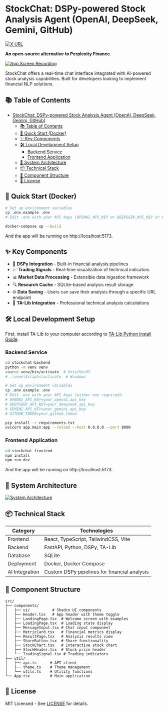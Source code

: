 # StockChat: DSPy-powered Stock Analysis Agent (OpenAI, DeepSeek, Gemini, GitHub)

[![X URL](https://img.shields.io/twitter/url/https/x.com/firstoryapp.svg?style=social&label=Follow%20%40firstoryapp)](https://x.com/firstoryapp)

**An open-source alternative to Perplexity Finance.**

[![App Screen Recording](https://github.com/user-attachments/assets/7867baee-9ec0-4416-8581-dbcfca21dd2e)](https://github.com/user-attachments/assets/d0c9fff2-f499-42cf-9058-d1bb9e910577)

StockChat offers a real-time chat interface integrated with AI-powered stock analysis capabilities. Built for developers looking to implement financial NLP solutions.

## 📚 Table of Contents
- [StockChat: DSPy-powered Stock Analysis Agent (OpenAI, DeepSeek, Gemini, GitHub)](#stockchat-dspy-powered-stock-analysis-agent-openai-deepseek-gemini-github)
  - [📚 Table of Contents](#-table-of-contents)
  - [🚀 Quick Start (Docker)](#-quick-start-docker)
  - [✨ Key Components](#-key-components)
  - [🛠️ Local Development Setup](#️-local-development-setup)
    - [Backend Service](#backend-service)
    - [Frontend Application](#frontend-application)
  - [🧩 System Architecture](#-system-architecture)
  - [📦 Technical Stack](#-technical-stack)
  - [🎯 Component Structure](#-component-structure)
  - [📄 License](#-license)

## 🚀 Quick Start (Docker)

```bash
# Set up environment variables
cp .env.example .env
# Edit .env with your API keys (OPENAI_API_KEY or DEEPSEEK_API_KEY or GEMINI_API_KEY or GITHUB_TOKEN required)

docker-compose up --build
```
And the app will be running on http://localhost:5173.

## ✨ Key Components

- 🧠 **DSPy Integration** - Built-in financial analysis pipelines
- 📈 **Trading Signals** - Real-time visualization of technical indicators
- 📊 **Market Data Processing** - Extensible data ingestion framework
- 🔍 **Research Cache** - SQLite-based analysis result storage
- 🌐 **Data Saving** - Users can save their analysis through a specific URL endpoint
- 🧠 **TA-Lib Integration** - Professional technical analysis calculations

## 🛠️ Local Development Setup

First, install TA-Lib to your computer according to [TA-Lib Python Install Guide](https://ta-lib.github.io/ta-lib-python/install.html).

### Backend Service
```bash
cd stockchat-backend
python -m venv venv
source venv/bin/activate  # Unix/MacOS
# .\venv\Scripts\activate  # Windows

# Set up environment variables
cp .env.example .env
# Edit .env with your API keys (either one required):
# OPENAI_API_KEY=your_openai_api_key
# DEEPSEEK_API_KEY=your_deepseek_api_key
# GEMINI_API_KEY=your_gemini_api_key
# GITHUB_TOKEN=your_github_token

pip install -r requirements.txt
uvicorn app.main:app --reload --host 0.0.0.0 --port 8000
```

### Frontend Application
```bash
cd stockchat-frontend
npm install
npm run dev
```
And the app will be running on http://localhost:5173.

## 🧩 System Architecture

[![System Architecture](https://mermaid.ink/img/pako:eNqdVMtu2zAQ_BWCRoAEsAG3ARxHhwJ6GQ3QAG6cXlr1wEgri7BMuuQqjuH437N6WiniQ6yTuDs73J0hueexToA7PM31Ns6EQfYYRIrRd3HB7oVUzNfrjVag0NbxXxbMZcRT4aRiVNCiikT8qk7PjFYIKukgCdgV6g3zM4HsjnImFTF0eE_Eqz6cuJ6Jswkzd37XQR90QdX7FmnKJXOVyHdW2iYb8UMNDhbzXUf6ZMpJyhBbEL_s7X8vzAqwQ1YajHKpoMmwQKB414Yv4gyO41H6SVhgD2BBmDir8x068P5c_odc_PwhqfOgWV_9jVQnua-VghilVj252Wj0rRP2vcxl6rXtRRijtyMjlxmy74-Pc-rpXwGWnOOvraLvVK-IG-F6Ep8knRsdg7VsKzErOUtFj3KfLJsBki7l_Cw1el1W1uL2LfigOocUaQYsjKqrUX9i1wVqA8yALXK0TKqytPbmaOOpTWnQZ5lAf9dT-n24dyANucjcuJSr6tnrmbzAHZ2wZSUji8lIIyyWAYQXpECuTeO-JSQczU5lnjuD23EY3o6HFo1egTO4vr5u_kdbmWDmfN28DCsSZzCuvj5X23lNNb3xw9A7k6pSv-aZzbyJ_-VMnubQtUzu-MY9k6n2tCYKAnccBOeO5rXtjMPJ1D-Tpbq7NU84CSezc8dqLkjj_nTm3U4_wcSHfA1mLWRC7_y-5I04ZrCmN8qh34TIIx6pA-FEgXqxUzF30BQw5PTELjNOhzu3tCo2dB0gkGJpxLqLboT6rXW7PrwBECQNfA)](https://mermaid.live/edit#pako:eNqdVMtu2zAQ_BWCRoAEsAG3ARxHhwJ6GQ3QAG6cXlr1wEgri7BMuuQqjuH437N6WiniQ6yTuDs73J0hueexToA7PM31Ns6EQfYYRIrRd3HB7oVUzNfrjVag0NbxXxbMZcRT4aRiVNCiikT8qk7PjFYIKukgCdgV6g3zM4HsjnImFTF0eE_Eqz6cuJ6Jswkzd37XQR90QdX7FmnKJXOVyHdW2iYb8UMNDhbzXUf6ZMpJyhBbEL_s7X8vzAqwQ1YajHKpoMmwQKB414Yv4gyO41H6SVhgD2BBmDir8x068P5c_odc_PwhqfOgWV_9jVQnua-VghilVj252Wj0rRP2vcxl6rXtRRijtyMjlxmy74-Pc-rpXwGWnOOvraLvVK-IG-F6Ep8knRsdg7VsKzErOUtFj3KfLJsBki7l_Cw1el1W1uL2LfigOocUaQYsjKqrUX9i1wVqA8yALXK0TKqytPbmaOOpTWnQZ5lAf9dT-n24dyANucjcuJSr6tnrmbzAHZ2wZSUji8lIIyyWAYQXpECuTeO-JSQczU5lnjuD23EY3o6HFo1egTO4vr5u_kdbmWDmfN28DCsSZzCuvj5X23lNNb3xw9A7k6pSv-aZzbyJ_-VMnubQtUzu-MY9k6n2tCYKAnccBOeO5rXtjMPJ1D-Tpbq7NU84CSezc8dqLkjj_nTm3U4_wcSHfA1mLWRC7_y-5I04ZrCmN8qh34TIIx6pA-FEgXqxUzF30BQw5PTELjNOhzu3tCo2dB0gkGJpxLqLboT6rXW7PrwBECQNfA)

## 📦 Technical Stack

| Category       | Technologies                                                                 |
|----------------|-----------------------------------------------------------------------------|
| Frontend       | React, TypeScript, TailwindCSS, Vite                                        |
| Backend        | FastAPI, Python, DSPy, TA-Lib                                              |
| Database       | SQLite                                                                      |
| Deployment     | Docker, Docker Compose                                                      |
| AI Integration | Custom DSPy pipelines for financial analysis                               |

## 🎯 Component Structure

```
src/
├── components/
│   ├── ui/          # Shadcn UI components
│   ├── Header.tsx   # App header with theme toggle
│   ├── LandingPage.tsx  # Welcome screen with examples
│   ├── LoadingPage.tsx  # Loading state display
│   ├── MessageInput.tsx # Chat input component
│   ├── MetricCard.tsx   # Financial metrics display
│   ├── ResultPage.tsx   # Analysis results view
│   ├── ShareButton.tsx  # Share functionality
│   ├── StockChart.tsx   # Interactive stock chart
│   ├── StockHeader.tsx  # Stock price header
│   └── TradingSignal.tsx # Trading indicators
├── util/
│   ├── api.ts      # API client
│   ├── theme.ts    # Theme management
│   └── utils.ts    # Utility functions
└── App.tsx         # Main application
```

## 📄 License

MIT Licensed - See [LICENSE](LICENSE) for details.
